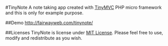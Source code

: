 #TinyNote
A note taking app created with <a href="https://github.com/eimg/tinymvc">TinyMVC</a> PHP micro framework and this is only for example purpose.

##Demo
<a href="http://fairwayweb.com/tinynote/">http://fairwayweb.com/tinynote/</a>

##Licenses
TinyNote is license under <a href="https://github.com/eimg/tinymvc/blob/master/LICENSE.md">MIT License</a>. Please feel free to use, modify and redistribute as you wish.
